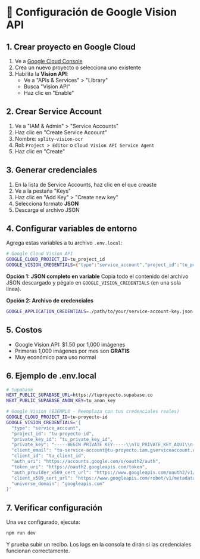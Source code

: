 # 🔧 Configuración de Google Vision API

## 1. Crear proyecto en Google Cloud

1. Ve a [Google Cloud Console](https://console.cloud.google.com/)
2. Crea un nuevo proyecto o selecciona uno existente
3. Habilita la **Vision API**:
   - Ve a "APIs & Services" > "Library"
   - Busca "Vision API"
   - Haz clic en "Enable"

## 2. Crear Service Account

1. Ve a "IAM & Admin" > "Service Accounts"
2. Haz clic en "Create Service Account"
3. Nombre: `splity-vision-ocr`
4. Rol: `Project > Editor` o `Cloud Vision API Service Agent`
5. Haz clic en "Create"

## 3. Generar credenciales

1. En la lista de Service Accounts, haz clic en el que creaste
2. Ve a la pestaña "Keys"
3. Haz clic en "Add Key" > "Create new key"
4. Selecciona formato **JSON**
5. Descarga el archivo JSON

## 4. Configurar variables de entorno

Agrega estas variables a tu archivo `.env.local`:

```bash
# Google Cloud Vision API
GOOGLE_CLOUD_PROJECT_ID=tu_project_id
GOOGLE_VISION_CREDENTIALS={"type":"service_account","project_id":"tu_project_id",...}
```

**Opción 1: JSON completo en variable**
Copia todo el contenido del archivo JSON descargado y pégalo en `GOOGLE_VISION_CREDENTIALS` (en una sola línea).

**Opción 2: Archivo de credenciales**
```bash
GOOGLE_APPLICATION_CREDENTIALS=./path/to/your/service-account-key.json
```

## 5. Costos

- Google Vision API: $1.50 por 1,000 imágenes
- Primeras 1,000 imágenes por mes son **GRATIS**
- Muy económico para uso normal

## 6. Ejemplo de .env.local

```bash
# Supabase
NEXT_PUBLIC_SUPABASE_URL=https://tuproyecto.supabase.co
NEXT_PUBLIC_SUPABASE_ANON_KEY=tu_anon_key

# Google Vision (EJEMPLO - Reemplaza con tus credenciales reales)
GOOGLE_CLOUD_PROJECT_ID=tu-proyecto-id
GOOGLE_VISION_CREDENTIALS='{
  "type": "service_account",
  "project_id": "tu-proyecto-id",
  "private_key_id": "tu_private_key_id",
  "private_key": "-----BEGIN PRIVATE KEY-----\\nTU_PRIVATE_KEY_AQUI\\n-----END PRIVATE KEY-----\\n",
  "client_email": "tu-service-account@tu-proyecto.iam.gserviceaccount.com",
  "client_id": "tu_client_id",
  "auth_uri": "https://accounts.google.com/o/oauth2/auth",
  "token_uri": "https://oauth2.googleapis.com/token",
  "auth_provider_x509_cert_url": "https://www.googleapis.com/oauth2/v1/certs",
  "client_x509_cert_url": "https://www.googleapis.com/robot/v1/metadata/x509/tu-service-account%40tu-proyecto.iam.gserviceaccount.com",
  "universe_domain": "googleapis.com"
}'
```

## 7. Verificar configuración

Una vez configurado, ejecuta:
```bash
npm run dev
```

Y prueba subir un recibo. Los logs en la consola te dirán si las credenciales funcionan correctamente. 